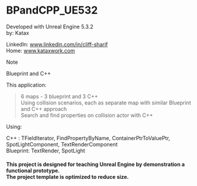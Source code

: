 # BPandCPP_UE532
Developed with Unreal Engine 5.3.2 <br> 
by: Katax 

LinkedIn: www.linkedin.com/in/cliff-sharif<br> 
Home: www.kataxwork.com<br> 

> [!NOTE]
> Blueprint and C++


This application:

> 6 maps - 3 blueprint and 3 C++ <br> 
> Using collision scenarios, each as separate map with similar Blueprint and C++ approach <br> 
> Search and find properties on collision actor with C++ <br> 


Using:

C++ : TFieldIterator<UProperty>,  FindPropertyByName, ContainerPtrToValuePtr, SpotLightComponent, TextRenderComponent <br> 
Blueprint: TextRender, SpotLight <br> 

<h4> This project is designed for teaching Unreal Engine by demonstration a functional prototype. <br> The project template is optimized to reduce size.  </h4>


